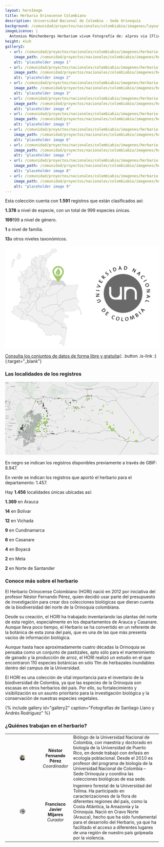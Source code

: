 ```yaml
---
layout: heroImage
title: Herbario Orinocense Colombiano
description: Universidad Nacional de Colombia - Sede Orinoquía
background: /comunidad/proyectos/nacionales/colombiabio/imagenes/layout-herbario.jpg
imageLicense: |
  Antonius Münchenbergs Herbarium vivum Fotografía de: alpros via [Flickr](https://flic.kr/p/FUn28M)
height: 41vh
gallery2:
  - url: /comunidad/proyectos/nacionales/colombiabio/imagenes/herbario-orinocense-colombiano/h-o-1-768x1024.jpg
    image_path: /comunidad/proyectos/nacionales/colombiabio/imagenes/herbario-orinocense-colombiano/h-o-1-280x280.jpg
    alt: "placeholder image 1"
  - url: /comunidad/proyectos/nacionales/colombiabio/imagenes/herbario-orinocense-colombiano/h-o-2-768x1024.jpg
    image_path: /comunidad/proyectos/nacionales/colombiabio/imagenes/herbario-orinocense-colombiano/h-o-2-280x280.jpg
    alt: "placeholder image 2"
  - url: /comunidad/proyectos/nacionales/colombiabio/imagenes/herbario-orinocense-colombiano/h-o-3-768x1024.jpg
    image_path: /comunidad/proyectos/nacionales/colombiabio/imagenes/herbario-orinocense-colombiano/h-o-3-280x280.jpg
    alt: "placeholder image 3"
  - url: /comunidad/proyectos/nacionales/colombiabio/imagenes/herbario-orinocense-colombiano/h-o-4-768x1024.jpg
    image_path: /comunidad/proyectos/nacionales/colombiabio/imagenes/herbario-orinocense-colombiano/h-o-4-280x280.jpg
    alt: "placeholder image 4"
  - url: /comunidad/proyectos/nacionales/colombiabio/imagenes/herbario-orinocense-colombiano/h-o-5-768x1024.jpg
    image_path: /comunidad/proyectos/nacionales/colombiabio/imagenes/herbario-orinocense-colombiano/h-o-5-280x280.jpg
    alt: "placeholder image 5"
  - url: /comunidad/proyectos/nacionales/colombiabio/imagenes/herbario-orinocense-colombiano/h-o-6-1024x682.jpg
    image_path: /comunidad/proyectos/nacionales/colombiabio/imagenes/herbario-orinocense-colombiano/h-o-6-280x280.jpg
    alt: "placeholder image 6"
  - url: /comunidad/proyectos/nacionales/colombiabio/imagenes/herbario-orinocense-colombiano/h-o-7-1024x682.jpg
    image_path: /comunidad/proyectos/nacionales/colombiabio/imagenes/herbario-orinocense-colombiano/h-o-7-280x280.jpg
    alt: "placeholder image 7"
  - url: /comunidad/proyectos/nacionales/colombiabio/imagenes/herbario-orinocense-colombiano/h-o-8-1024x682.jpg
    image_path: /comunidad/proyectos/nacionales/colombiabio/imagenes/herbario-orinocense-colombiano/h-o-8-280x280.jpg
    alt: "placeholder image 8"
  - url: /comunidad/proyectos/nacionales/colombiabio/imagenes/herbario-orinocense-colombiano/h-o-9-1024x682.jpg
    image_path: /comunidad/proyectos/nacionales/colombiabio/imagenes/herbario-orinocense-colombiano/h-o-9-280x280.jpg
    alt: "placeholder image 9" 
---
```


Esta colección cuenta con <span class="tag is-success  is-light"><b>1.591</b></span> registros que están clasificados así:

<span class="tag is-success  is-light"><b>1.378</b></span> a nivel de especie, con un total de 999 especies únicas.   

<span class="tag is-success  is-light"><b>199</b></span>199 a nivel de género.

<span class="tag is-success  is-light"><b>1</b></span> a nivel de familia.

<span class="tag is-success  is-light"><b>13</b></span>a otros niveles taxonómicos.

<img src="/comunidad/proyectos/nacionales/colombiabio/imagenes/herbario-orinocense-colombiano/ficha-col-map-2.png" width=770>

[Consulta los conjuntos de datos de forma libre y gratuita](http://ipt.biodiversidad.co/sib/resource?r=hori){: .button .is-link :}{:target="_blank"}

### Las localidades de los registros

<img src="/comunidad/proyectos/nacionales/colombiabio/imagenes/herbario-orinocense-colombiano/mapa-her-unal.png" width=770>

<p class="is-size-7 has-text-grey has-text-centered">En negro se indican los registros disponibles previamente a través de GBIF: 8.947.</p>

<p class="is-size-7 has-text-grey has-text-centered">En verde se indican los registros  que aportó el herbario para el departamento: 1.457.</p>

Hay <span class="tag is-success  is-light"><b>1.456</b></span> localidades únicas ubicadas así:

<span class="tag is-success  is-light"><b>1.369</b></span> en Arauca

<span class="tag is-success  is-light"><b>14</b></span> en Bolívar

<span class="tag is-success  is-light"><b>12</b></span> en Vichada

<span class="tag is-success  is-light"><b>9</b></span> en Cundinamarca

<span class="tag is-success  is-light"><b>6</b></span> en Casanare

<span class="tag is-success  is-light"><b>4</b></span> en Boyacá

<span class="tag is-success  is-light"><b>2</b></span> en Meta

<span class="tag is-success  is-light"><b>2</b></span> en Norte de Santander


### Conoce más sobre el herbario

El Herbario Orinocense Colombiano (HORI) nació en 2012 por iniciativa del profesor Néstor Fernando Pérez, quien decidió usar parte del presupuesto de investigación para crear dos colecciones biológicas que dieran cuenta de la biodiversidad del norte de la Orinoquia colombiana.

Desde su creación, el HORI ha trabajado inventariando las plantas del norte de esta región, especialmente en los departamentos de Arauca y Casanare. Aunque lleva poco tiempo, el Herbario se ha convertido en un referente de la botánica de esta zona del país, que es una de las que más presenta vacíos de información biológica.

Aunque hasta hace aproximadamente cuatro décadas la Orinoquia se pensaba como un conjunto de pastizales, apto sólo para el mantenimiento de ganado y la producción de arroz, el HORI realizó un estudio en el que encontraron 110 especies botánicas en sólo 11m de herbazales inundables dentro del campus de la Universidad.

El HORI es una colección de vital importancia para el inventario de la biodiversidad de Colombia, ya que las especies de la Orinoquia son escasas en otros herbarios del país. Por ello, su fortalecimiento y visibilización es un asunto prioritario para la investigación biológica y la conservación de nuestras especies vegetales.

{% include gallery id="gallery2" caption="Fotografías de Santiago Llano y Andrés Rodríguez" %}


### ¿Quiénes trabajan en el herbario?

| | |  |
| :-------------: |:-------------:| :-----|
|<figure class="image is-128x128"><img class="is-rounded" src="/comunidad/proyectos/nacionales/colombiabio/imagenes/herbario-orinocense-colombiano/p-h-1.png"></figure> | <b>Néstor Fernando Pérez</b> <br> <i>Coordinador</i> | Biólogo de la Universidad Nacional de Colombia, con maestría y doctorado en biología de la Universidad de Puerto Rico, en donde trabajó con énfasis en ecología poblacional. Desde el 2010 es profesor del programa de biología de la Universidad Nacional de Colombia – Sede Orinoquia y coordina las colecciones biológicas de esa sede.|
|<figure class="image is-128x128"><img class="is-rounded" src="/comunidad/proyectos/nacionales/colombiabio/imagenes/herbario-orinocense-colombiano/p-h-2.png"></figure> | <b>Francisco Javier Mijares</b> <br> <i>Curador</i> | Ingeniero forestal de la Universidad del Tolima. Ha participado en caracterizaciones de la flora de diferentes regiones del país, como la Costa Atlántica, la Amazonía y la Orinoquia. Nació en Cravo Norte (Arauca), hecho que ha sido fundamental para el desarrollo del Herbario, ya que ha facilitado el acceso a diferentes lugares de una región de nuestro país golpeada por la violencia.|
